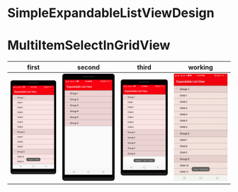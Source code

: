 # SimpleExpandableListViewDesign

MultiItemSelectInGridView
==========

| first      | second      | third   | working     |
|------------|-------------|-------------|-------------|
| <img src="https://github.com/rohitnotes/SimpleExpandableListViewDesign/blob/master/screen/1.png" width="250"> | <img src="https://github.com/rohitnotes/SimpleExpandableListViewDesign/blob/master/screen/2.png" width="250"> | <img src="https://github.com/rohitnotes/SimpleExpandableListViewDesign/blob/master/screen/3.png" width="250"> | <img src="https://github.com/rohitnotes/SimpleExpandableListViewDesign/blob/master/screen/working.gif" width="250">|
